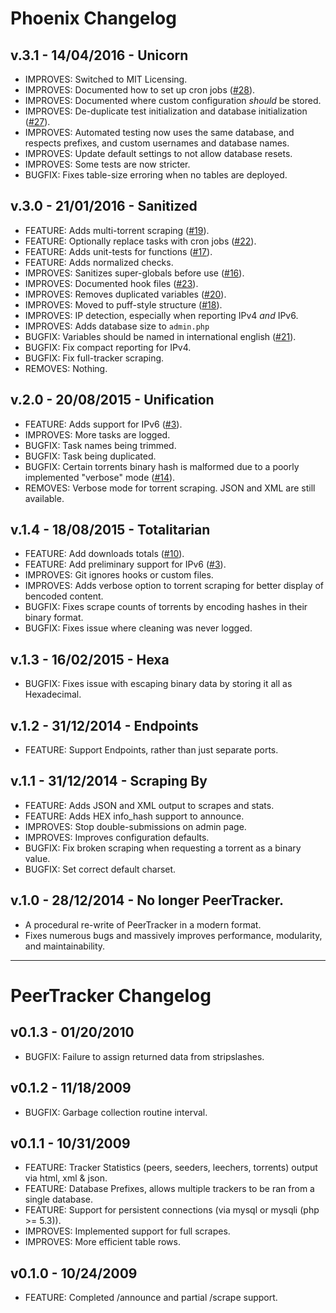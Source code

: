 # Phoenix Changelog

## v.3.1 - 14/04/2016 - Unicorn
* IMPROVES: Switched to MIT Licensing.
* IMPROVES: Documented how to set up cron jobs ([#28](https://github.com/eustasy/phoenix/issues/28)).
* IMPROVES: Documented where custom configuration _should_ be stored.
* IMPROVES: De-duplicate test initialization and database initialization ([#27](https://github.com/eustasy/phoenix/issues/27)).
* IMPROVES: Automated testing now uses the same database, and respects prefixes, and custom usernames and database names.
* IMPROVES: Update default settings to not allow database resets.
* IMPROVES: Some tests are now stricter.
* BUGFIX: Fixes table-size erroring when no tables are deployed.

## v.3.0 - 21/01/2016 - Sanitized
* FEATURE: Adds multi-torrent scraping ([#19](https://github.com/eustasy/phoenix/issues/19)).
* FEATURE: Optionally replace tasks with cron jobs ([#22](https://github.com/eustasy/phoenix/issues/22)).
* FEATURE: Adds unit-tests for functions ([#17](https://github.com/eustasy/phoenix/issues/17)).
* FEATURE: Adds normalized checks.
* IMPROVES: Sanitizes super-globals before use ([#16](https://github.com/eustasy/phoenix/issues/16)).
* IMPROVES: Documented hook files ([#23](https://github.com/eustasy/phoenix/issues/23)).
* IMPROVES: Removes duplicated variables ([#20](https://github.com/eustasy/phoenix/issues/20)).
* IMPROVES: Moved to puff-style structure ([#18](https://github.com/eustasy/phoenix/issues/18)).
* IMPROVES: IP detection, especially when reporting IPv4 _and_ IPv6.
* IMPROVES: Adds database size to `admin.php`
* BUGFIX: Variables should be named in international english ([#21](https://github.com/eustasy/phoenix/issues/21)).
* BUGFIX: Fix compact reporting for IPv4.
* BUGFIX: Fix full-tracker scraping.
* REMOVES: Nothing.

## v.2.0 - 20/08/2015 - Unification
* FEATURE: Adds support for IPv6 ([#3](https://github.com/eustasy/phoenix/issues/3)).
* IMPROVES: More tasks are logged.
* BUGFIX: Task names being trimmed.
* BUGFIX: Task being duplicated.
* BUGFIX: Certain torrents binary hash is malformed due to a poorly implemented "verbose" mode ([#14](https://github.com/eustasy/phoenix/issues/14)).
* REMOVES: Verbose mode for torrent scraping. JSON and XML are still available.

## v.1.4 - 18/08/2015 - Totalitarian
* FEATURE: Add downloads totals ([#10](https://github.com/eustasy/phoenix/issues/10)).
* FEATURE: Add preliminary support for IPv6 ([#3](https://github.com/eustasy/phoenix/issues/3)).
* IMPROVES: Git ignores hooks or custom files.
* IMPROVES: Adds verbose option to torrent scraping for better display of bencoded content.
* BUGFIX: Fixes scrape counts of torrents by encoding hashes in their binary format.
* BUGFIX: Fixes issue where cleaning was never logged.

## v.1.3 - 16/02/2015 - Hexa
* BUGFIX: Fixes issue with escaping binary data by storing it all as Hexadecimal.

## v.1.2 - 31/12/2014 - Endpoints
* FEATURE: Support Endpoints, rather than just separate ports.

## v.1.1 - 31/12/2014 - Scraping By
* FEATURE: Adds JSON and XML output to scrapes and stats.
* FEATURE: Adds HEX info_hash support to announce.
* IMPROVES: Stop double-submissions on admin page.
* IMPROVES: Improves configuration defaults.
* BUGFIX: Fix broken scraping when requesting a torrent as a binary value.
* BUGFIX: Set correct default charset.

## v.1.0 - 28/12/2014 - No longer PeerTracker.
* A procedural re-write of PeerTracker in a modern format.
* Fixes numerous bugs and massively improves performance, modularity, and maintainability.

*****

# PeerTracker Changelog

## v0.1.3 - 01/20/2010
* BUGFIX: Failure to assign returned data from stripslashes.


## v0.1.2 - 11/18/2009
* BUGFIX: Garbage collection routine interval.

## v0.1.1 - 10/31/2009
* FEATURE: Tracker Statistics (peers, seeders, leechers, torrents) output via html, xml & json.
* FEATURE: Database Prefixes, allows multiple trackers to be ran from a single database.
* FEATURE: Support for persistent connections (via mysql or mysqli (php >= 5.3)).
* IMPROVES: Implemented support for full scrapes.
* IMPROVES: More efficient table rows.

## v0.1.0 - 10/24/2009
* FEATURE: Completed /announce and partial /scrape support.
